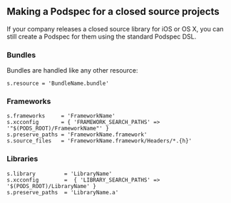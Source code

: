 ## Making a Podspec for a closed source projects

If your company releases a closed source library for iOS or OS X, you can still create a Podspec for them using the standard Podspec DSL.

### Bundles

Bundles are handled like any other resource:

	s.resource = 'BundleName.bundle'

### Frameworks

	s.frameworks 	 = 'FrameworkName'
	s.xcconfig       = { 'FRAMEWORK_SEARCH_PATHS' => '"$(PODS_ROOT)/FrameworkName"' }
	s.preserve_paths = 'FrameworkName.framework'
	s.source_files 	 = 'FrameworkName.framework/Headers/*.{h}'

### Libraries

	s.library         = 'LibraryName'
	s.xcconfig        =  { 'LIBRARY_SEARCH_PATHS' => '$(PODS_ROOT)/LibraryName' }
	s.preserve_paths  = 'LibraryName.a'